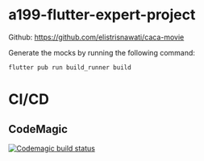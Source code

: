 # a199-flutter-expert-project

Github: https://github.com/elistrisnawati/caca-movie

Generate the mocks by running the following command:

`flutter pub run build_runner build`


# CI/CD

## CodeMagic

[![Codemagic build status](https://api.codemagic.io/apps/<app-id>/<workflow-id>/status_badge.svg)](https://codemagic.io/apps/62c5ba64e835a06a99eaa890/default-workflow/latest_build)

